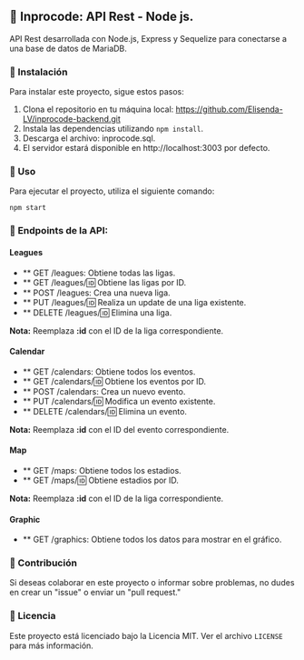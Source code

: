 ##  🚀 Inprocode: API Rest - Node js.

API Rest desarrollada con Node.js, Express y Sequelize para conectarse a una base de datos de MariaDB.

### 📌 Instalación

Para instalar este proyecto, sigue estos pasos:

1. Clona el repositorio en tu máquina local: https://github.com/Elisenda-LV/inprocode-backend.git
2. Instala las dependencias utilizando `npm install`.
3. Descarga el archivo: inprocode.sql.
4. El servidor estará disponible en http://localhost:3003 por defecto.

### 📌 Uso

Para ejecutar el proyecto, utiliza el siguiente comando:

```
npm start

```

### 📌 Endpoints de la API:

#### Leagues

- ** GET /leagues: Obtiene todas las ligas.
- ** GET /leagues/:id: Obtiene las ligas por ID.
- ** POST /leagues: Crea una nueva liga.
- ** PUT /leagues/:id: Realiza un update de una liga existente.
- ** DELETE /leagues/:id: Elimina una liga.

**Nota:** Reemplaza **:id** con el ID de la liga correspondiente.


#### Calendar

- ** GET /calendars: Obtiene todos los eventos.
- ** GET /calendars/:id: Obtiene los eventos por ID.
- ** POST /calendars: Crea un nuevo evento.
- ** PUT /calendars/:id: Modifica un evento existente.
- ** DELETE /calendars/:id: Elimina un evento.

**Nota:** Reemplaza **:id** con el ID del evento correspondiente.


#### Map

- ** GET /maps: Obtiene todos los estadios.
- ** GET /maps/:id: Obtiene estadios por ID.

**Nota:** Reemplaza **:id** con el ID de la liga correspondiente.


#### Graphic

- ** GET /graphics: Obtiene todos los datos para mostrar en el gráfico.


### 📌 Contribución

Si deseas colaborar en este proyecto o informar sobre problemas, no dudes en crear un "issue" o enviar un "pull request."

### 📌 Licencia

Este proyecto está licenciado bajo la Licencia MIT. Ver el archivo `LICENSE` para más información.